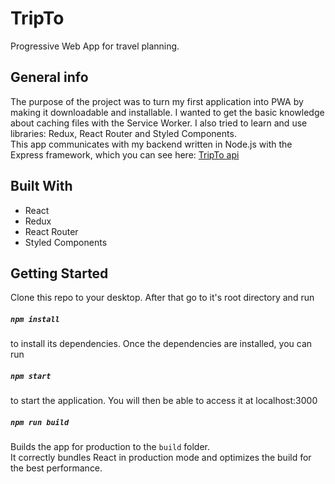 # TripTo
Progressive Web App for travel planning.

## General info
The purpose of the project was to turn my first application into PWA
 by making it downloadable and installable. I wanted to get the
 basic knowledge about caching files with the Service Worker.
I also tried to learn and use libraries: Redux, React Router and Styled Components.<br />
This app communicates with my backend written in Node.js with the
 Express framework, 
which you can see here: [TripTo api](https://github.com/AgnieszkaJarosik/trip-to-api)

## Built With
- React 
- Redux
- React Router
- Styled Components

## Getting Started
Clone this repo to your desktop. 
After that go to it's root directory and run

##### `npm install`

to install its dependencies. Once the dependencies are installed, you can run

##### `npm start`

to start the application. You will then be able to access it at 
localhost:3000

##### `npm run build`

Builds the app for production to the `build` folder.<br />
It correctly bundles React in production mode and optimizes the build for the best performance.


